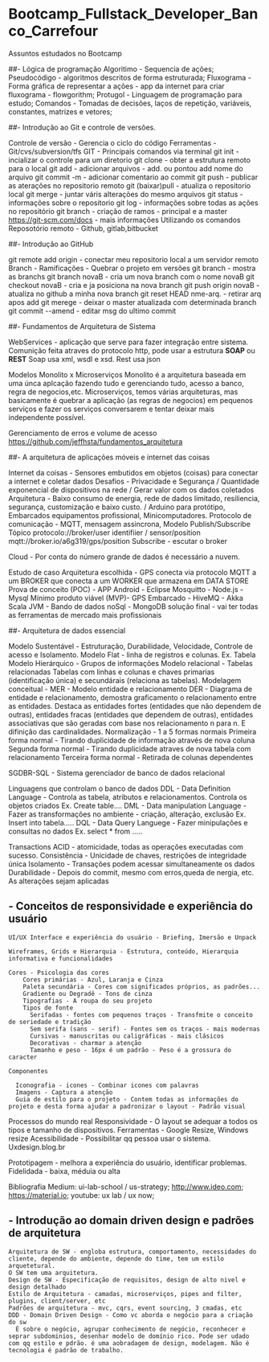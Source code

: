 # Bootcamp_Fullstack_Developer_Banco_Carrefour

Assuntos estudados no Bootcamp

##- Lógica de programação
  Algoritimo - Sequencia de ações;
  Pseudocódigo - algoritmos descritos de forma estruturada;
  Fluxograma - Forma gráfica de representar a ações - app da internet para criar fluxograma - flowgorithm;
  Protugol - Linguagem de programação para estudo;
  Comandos - Tomadas de decisões, laços de repetição, variáveis, constantes, matrizes e vetores;
  
##- Introdução ao Git e controle de versões.

  Controle de versão - Gerencia o ciclo do código
  Ferramentas - Git/cvs/subversion/tfs
  GIT - Principais comandos via terminal
     git init - incializar o controle para um diretorio
     git clone - obter a estrutura remoto para o local
     git add - adicionar arquivos - add. ou pontou add nome do arquivo
     git commit -m - adicionar comentario ao commit 
     git push - publicar as aterações no repositorio remoto
     git (baixar)pull - atualiza o repositorio local
     git merge - juntar váris alterações do mesmo arquivos
     git status - informações sobre o repositorio
     git log - informações sobre todas as ações no repositório
     git branch - criação de ramos - principal e a master
     https://git-scm.com/docs - mais informações
     Utilizando os comandos
  Reposotório remoto - Github, gitlab,bitbucket
  
##- Introdução ao GitHub

   git remote add origin - conectar meu repositorio local a um servidor remoto
   Branch - Ramificações - Quebrar o projeto em versões 
      git branch - mostra as branchs
      git branch novaB - cria um nova branch com o nome novaB
      git checkout novaB - cria e ja posiciona na nova branch
      git push origin novaB - atualiza no github a minha nova branch
      git reset HEAD nme-arq. - retirar arq apos add
      git merege - deixar o master atualizada com determinada branch
      git commit --amend - editar msg do ultimo commit
  
  ##- Fundamentos de Arquitetura de Sistema
  
  WebServices - aplicação que serve para fazer integração entre sistema.
    Comunição feita atraves do protocolo http, pode usar a estrutura **SOAP** ou **REST**
    Soap usa xml, wsdl e xsd. 
    Rest usa json
    
  Modelos Monolito x Microserviços
    Monolito é a arquitetura baseada em uma únca aplcação fazendo tudo e gerenciando tudo, acesso a banco, regra de negocios,etc.
    Microserviços, temos várias arquiteturas, mas basicamente é quebrar a aplicação (as regras de negocios) em pequenos serviços e fazer os serviços conversarem e tentar deixar    mais independente possível.
    
  Gerenciamento de erros e volume de acesso
  https://github.com/jeffhsta/fundamentos_arquitetura
 
  ##- A arquitetura de aplicações móveis e internet das coisas
 
  Internet da coisas - Sensores embutidos em objetos (coisas) para conectar a internet e coletar dados
    Desafios - Privacidade e Segurança / Quantidade exponencial de dispositivos na rede / Gerar valor com os dados coletados
    Arquitetura - Baixo consumo de energia, rede de dados limitado, resiliencia, segurança, customização e baixo custo. / Arduino para protótipo, Embarcados equipamentos             profissional, Minicomputadores.
    Protocolo de comunicação - MQTT, mensagem assincrona, Modelo Publish/Subscribe
      Tópico
        protocolo://broker/user identifiier / sensor/position
        mqtt://broker.io/a6g319/gps/position
     Subscribe - escutar o broker
     
  Cloud - Por conta do número grande de dados é necessário a nuvem. 
  
  Estudo de caso
    Arquitetura escolhida - GPS conecta via protocolo MQTT a um BROKER que conecta a um WORKER que armazena em DATA STORE
    Prova de conceito (POC) - APP Android - Eclipse Mosquitto - Node.js - Mysql
    Mínimo produto viável (MVP)- GPS Embarcado - HiveMQ - Akka Scala JVM - Bando de dados noSql - MongoDB
    solução final - vai ter todas as ferramentas de mercado mais profissionais
    
  ##- Arquitetura de dados essencial
 
  Modelo Sustentável - Estruturação, Durabilidade, Velocidade, Controle de acesso e Isolamento.
  Modelo Flat - linha de registros e colunas. Ex. Tabela
  Modelo Hierárquico - Grupos de informações
  Modelo relacional - Tabelas relacionadas
    Tabelas com linhas e colunas e chaves primarias (identificação única) e secundárais (relaciona as tabelas).
    Modelagem conceitual - MER - Modelo entidade e relacionamento
      DER - Diagrama de entidade e relacionamento, demostra graficamento o relacionamento entre as entidades.
        Destaca as entidades fortes (entidades que não dependem de outras), entidades fracas (entidades que dependem de outras), entidades associativas que são geradas com base nos relacionamento n para n. E difinição das cardinalidades.
        Normalização - 1 a 5 formas normais
          Primeira forma normal - Tirando duplicidade de informação através de nova coluna 
          Segunda forma normal - Tirando duplicidade atraves de nova tabela com relacionamento
          Terceira forma normal - Retirada de colunas dependentes
   
  SGDBR-SQL - Sistema gerenciador de banco de dados relacional
  
  Linguagens que controlam o banco de dados
        DDL - Data Definition Language - Controla as tabela, atributos e relacionamentos. Controla os objetos criados
          Ex. Create table....
        DML - Data manipulation Language - Fazer as transformações no ambiente - criação, alteração, exclusão
          Ex. Insert into tabela.....
        DQL - Data Query Languege - Fazer minipulações e consultas no dados
          Ex. select * from .....
          
   Transactions 
    ACID - atomicidade, todas as operações executadas com sucesso.
      Consistência - Unicidade de chaves, restrições de integridade única
      Isolamento - Transações podem acessar simultaneamente os dados
      Durabilidade - Depois do commit, mesmo com erros,queda de nergia, etc. As alterações sejam aplicadas
      
   ## - Conceitos de responsividade e experiência do usuário
   
    UI/UX Interface e experiência do usuário - Briefing, Imersão e Unpack
    
    Wireframes, Grids e Hierarquia - Estrutura, conteúdo, Hierarquia informativa e funcionalidades
    
    Cores - Psicologia das cores
        Cores primárias - Azul, Laranja e Cinza
        Paleta secundária - Cores com significados próprios, as padrões...
        Gradiente ou Degradê - Tons de cinza
        Tipografias - A roupa do seu projeto
        Tipos de fonte
          Serifadas - fontes com pequenos traços - Transfmite o conceito de seriedade e tradição
          Sem serifa (sans - serif) - Fontes sem os traços - mais modernas
          Cursivas - manuscritas ou caligráficas - mais clásicos
          Decorativas - charmar a atenção 
          Tamanho e peso - 16px é um padrão - Peso é a grossura do caracter
    
    Componentes 
      
      Iconografia - icones - Combinar icones com palavras
      Imagens - Captura a atenção 
      Guia de estilo para o projeto - Contem todas as informações do projeto e desta forma ajudar a padronizar o layout - Padrão visual
      
   Processos do mundo real
      Responsividade - O layout se adequar a todos os tipos e tamanho de dispositivos.
      Ferramentas - Google Resize, Windows resize
      Acessibilidade - Possibilitar qq pessoa usar o sistema. 
      Uxdesign.blog.br
   
   Prototipagem - melhora a experiência do usuário, identificar problemas.
      Fidelidada - baixa, méduia ou alta
      
   Bibliografia 
      Medium: ui-lab-school / us-strategy; http://www.ideo.com; https://material.io; youtube: ux lab / ux now; 
      
   ## - Introdução ao domain driven design e padrões de arquitetura
   
    Arquitetura de SW - engloba estrutura, comportamento, necessidades do cliente, depende do ambiente, depende do time, tem um estilo arquetetural.
    O SW tem uma arquitetura.
    Design de SW - Especificação de requisitos, design de alto nivel e design detalhado
    Estilo de Arquitetura - camadas, microserviços, pipes and filter, plugins, client/server, etc
    Padrões de arquitetura - mvc, cqrs, event sourcing, 3 cmadas, etc
    DDD - Domain Driven Design - Como vc aborda o negócio para a criação do sw
      É sobre o negócio, agrupar conhecimento de negócio, reconhecer e seprar subdominios, desenhar modelo de domínio rico. Pode ser udado com qq estilo e pdrão. é uma aobradagem de design, modelagem. Não é tecnologia é padrão de trabalho.
    
   
    
   

   
    
          
      
   
   
    
    
   
  
     
    
 
